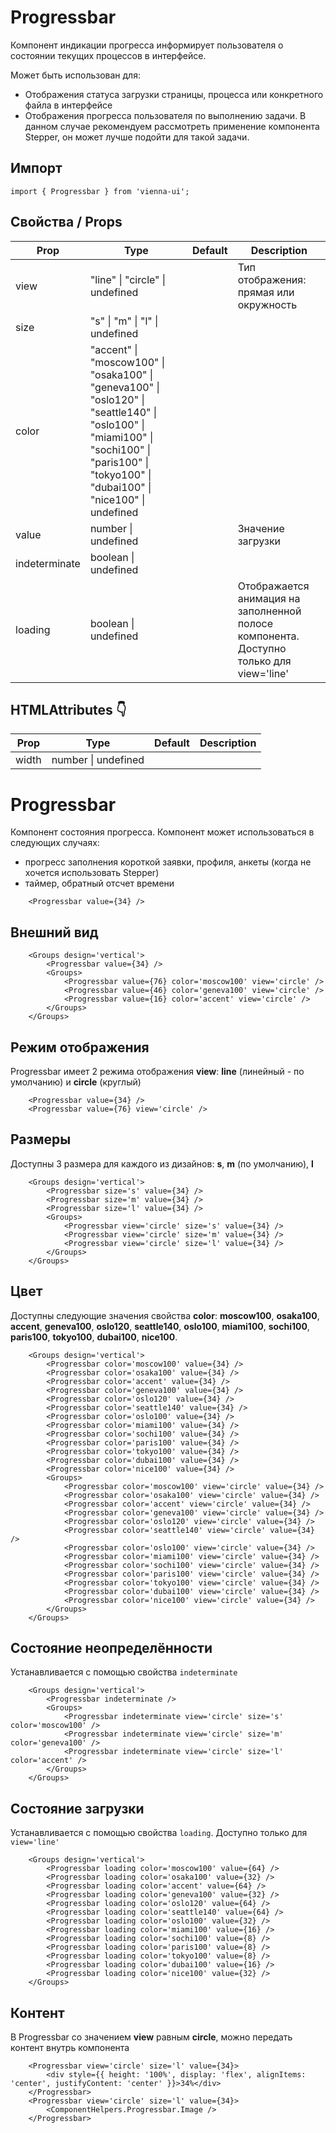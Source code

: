# Progressbar

Компонент индикации прогресса информирует пользователя о состоянии текущих процессов в интерфейсе.

Может быть использован для:

-   Отображения статуса загрузки страницы, процесса или конкретного файла в интерфейсе
-   Отображения прогресса пользователя по выполнению задачи. В данном случае рекомендуем рассмотреть применение компонента Stepper, он может лучше подойти для такой задачи.

## Импорт

```
import { Progressbar } from 'vienna-ui';
```

## Свойства / Props

| Prop | Type | Default | Description |
| --- | --- | --- | --- |
| view | "line" \| "circle" \| undefined |  | Тип отображения: прямая или окружность |
| size | "s" \| "m" \| "l" \| undefined |  |
| color | "accent" \| "moscow100" \| "osaka100" \| "geneva100" \| "oslo120" \| "seattle140" \| "oslo100" \| "miami100" \| "sochi100" \| "paris100" \| "tokyo100" \| "dubai100" \| "nice100" \| undefined |  |
| value| number \| undefined |  | Значение загрузки |
| indeterminate| boolean \| undefined |
| loading | boolean \| undefined |  | Отображается анимация на заполненной полосе компонента. Доступно только для view='line' |

## HTMLAttributes 👇

| Prop | Type | Default | Description |
| --- | --- | --- | --- |
| width | number \| undefined |

# Progressbar

Компонент состояния прогресса. Компонент может использоваться в следующих случаях:

-   прогресс заполнения короткой заявки, профиля, анкеты (когда не хочется использовать Stepper)
-   таймер, обратный отсчет времени



```
    <Progressbar value={34} />
```

## Внешний вид

```
    <Groups design='vertical'>
        <Progressbar value={34} />
        <Groups>
            <Progressbar value={76} color='moscow100' view='circle' />
            <Progressbar value={46} color='geneva100' view='circle' />
            <Progressbar value={16} color='accent' view='circle' />
        </Groups>
    </Groups>
```

## Режим отображения

Progressbar имеет 2 режима отображения **view**: **line** (линейный - по умолчанию) и **circle** (круглый)

```
    <Progressbar value={34} />
    <Progressbar value={76} view='circle' />
```

## Размеры

Доступны 3 размера для каждого из дизайнов: **s**, **m** (по умолчанию), **l**

```
    <Groups design='vertical'>
        <Progressbar size='s' value={34} />
        <Progressbar size='m' value={34} />
        <Progressbar size='l' value={34} />
        <Groups>
            <Progressbar view='circle' size='s' value={34} />
            <Progressbar view='circle' size='m' value={34} />
            <Progressbar view='circle' size='l' value={34} />
        </Groups>
    </Groups>
```

## Цвет

Доступны следующие значения свойства **color**: **moscow100**, **osaka100**, **accent**, **geneva100**, **oslo120**, **seattle140**, **oslo100**, **miami100**, **sochi100**, **paris100**, **tokyo100**, **dubai100**, **nice100**.

```
    <Groups design='vertical'>
        <Progressbar color='moscow100' value={34} />
        <Progressbar color='osaka100' value={34} />
        <Progressbar color='accent' value={34} />
        <Progressbar color='geneva100' value={34} />
        <Progressbar color='oslo120' value={34} />
        <Progressbar color='seattle140' value={34} />
        <Progressbar color='oslo100' value={34} />
        <Progressbar color='miami100' value={34} />
        <Progressbar color='sochi100' value={34} />
        <Progressbar color='paris100' value={34} />
        <Progressbar color='tokyo100' value={34} />
        <Progressbar color='dubai100' value={34} />
        <Progressbar color='nice100' value={34} />
        <Groups>
            <Progressbar color='moscow100' view='circle' value={34} />
            <Progressbar color='osaka100' view='circle' value={34} />
            <Progressbar color='accent' view='circle' value={34} />
            <Progressbar color='geneva100' view='circle' value={34} />
            <Progressbar color='oslo120' view='circle' value={34} />
            <Progressbar color='seattle140' view='circle' value={34} />
            <Progressbar color='oslo100' view='circle' value={34} />
            <Progressbar color='miami100' view='circle' value={34} />
            <Progressbar color='sochi100' view='circle' value={34} />
            <Progressbar color='paris100' view='circle' value={34} />
            <Progressbar color='tokyo100' view='circle' value={34} />
            <Progressbar color='dubai100' view='circle' value={34} />
            <Progressbar color='nice100' view='circle' value={34} />
        </Groups>
    </Groups>
```

## Состояние неопределённости

Устанавливается с помощью свойства `indeterminate`

```
    <Groups design='vertical'>
        <Progressbar indeterminate />
        <Groups>
            <Progressbar indeterminate view='circle' size='s' color='moscow100' />
            <Progressbar indeterminate view='circle' size='m' color='geneva100' />
            <Progressbar indeterminate view='circle' size='l' color='accent' />
        </Groups>
    </Groups>
```

## Состояние загрузки

Устанавливается с помощью свойства `loading`. Доступно только для `view='line'`

```
    <Groups design='vertical'>
        <Progressbar loading color='moscow100' value={64} />
        <Progressbar loading color='osaka100' value={32} />
        <Progressbar loading color='accent' value={64} />
        <Progressbar loading color='geneva100' value={32} />
        <Progressbar loading color='oslo120' value={64} />
        <Progressbar loading color='seattle140' value={64} />
        <Progressbar loading color='oslo100' value={32} />
        <Progressbar loading color='miami100' value={16} />
        <Progressbar loading color='sochi100' value={8} />
        <Progressbar loading color='paris100' value={8} />
        <Progressbar loading color='tokyo100' value={8} />
        <Progressbar loading color='dubai100' value={16} />
        <Progressbar loading color='nice100' value={32} />
    </Groups>
```

## Контент

В Progressbar со значением **view** равным **circle**, можно передать контент внутрь компонента

```
    <Progressbar view='circle' size='l' value={34}>
        <div style={{ height: '100%', display: 'flex', alignItems: 'center', justifyContent: 'center' }}>34%</div>
    </Progressbar>
    <Progressbar view='circle' size='l' value={34}>
        <ComponentHelpers.Progressbar.Image />
    </Progressbar>
```